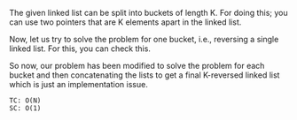 The given linked list can be split into buckets of length K. For doing this; you can use two pointers that are K elements apart in the linked
list.

Now, let us try to solve the problem for one bucket, i.e., reversing
a single linked list. For this, you can check this.

So now, our problem has been modified to solve the problem for each bucket and then concatenating the lists to get a final
K-reversed linked list which is just an implementation issue.

    TC: O(N)
    SC: O(1)